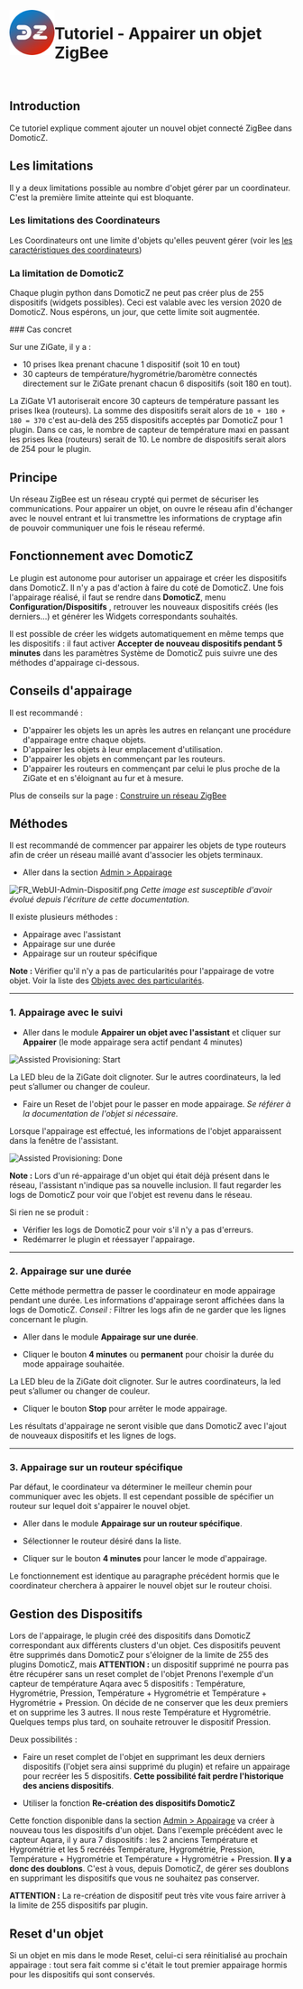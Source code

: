 <a href="Home.md"><img align="left" width="80" height="80" src="../Images/zigbee4domoticz-logo.png" alt="Logo"></a>

# Tutoriel - Appairer un objet ZigBee

</br>


## Introduction

Ce tutoriel explique comment ajouter un nouvel objet connecté ZigBee dans DomoticZ.

## Les limitations

Il y a deux limitations possible au nombre d'objet gérer par un coordinateur. C'est la première limite atteinte qui est bloquante.

### Les limitations des Coordinateurs

Les Coordinateurs ont une limite d'objets qu'elles peuvent gérer (voir les [les caractéristiques des coordinateurs](Info_Caracteristiques-des-Coordinateurs.md#nombre-dobjet-limit%C3%A9))

### La limitation de DomoticZ

Chaque plugin python dans DomoticZ ne peut pas créer plus de 255 dispositifs (widgets possibles). Ceci est valable avec les version 2020 de DomoticZ. Nous espérons, un jour, que cette limite soit augmentée.

### Cas concret

Sur une ZiGate, il y a :

* 10 prises Ikea prenant chacune 1 dispositif (soit 10 en tout)
* 30 capteurs de température/hygrométrie/baromètre connectés directement sur le ZiGate prenant chacun 6 dispositifs (soit 180 en tout).

La ZiGate V1 autoriserait encore 30 capteurs de température passant les prises Ikea (routeurs). La somme des dispositifs serait alors de `10 + 180 + 180 = 370` c'est au-delà des 255 dispositifs acceptés par DomoticZ pour 1 plugin.
Dans ce cas, le nombre de capteur de température maxi en passant les prises Ikea (routeurs) serait de 10. Le nombre de dispositifs serait alors de 254 pour le plugin.

## Principe

Un réseau ZigBee est un réseau crypté qui permet de sécuriser les communications. Pour appairer un objet, on ouvre le réseau afin d'échanger avec le nouvel entrant et lui transmettre les informations de cryptage afin de pouvoir communiquer une fois le réseau refermé.


## Fonctionnement avec DomoticZ

Le plugin est autonome pour autoriser un appairage et créer les dispositifs dans DomoticZ. Il n'y a pas d'action à faire du coté de DomoticZ. Une fois l'appairage réalisé, il faut se rendre dans __DomoticZ__, menu __Configuration/Dispositifs__ , retrouver les nouveaux dispositifs créés (les derniers...) et générer les Widgets correspondants souhaités.

Il est possible de créer les widgets automatiquement en même temps que les dispositifs : il faut activer __Accepter de nouveau dispositifs pendant 5 minutes__ dans les paramètres Système de DomoticZ puis suivre une des méthodes d'appairage ci-dessous.

## Conseils d'appairage

Il est recommandé :

* D'appairer les objets les un après les autres en relançant une procédure d'appairage entre chaque objets.
* D'appairer les objets à leur emplacement d'utilisation.
* D'appairer les objets en commençant par les routeurs.
* D'appairer les routeurs en commençant par celui le plus proche de la ZiGate et en s'éloignant au fur et à mesure.

Plus de conseils sur la page : [Construire un réseau ZigBee](Tuto_Construire-un-reseau-ZigBee.md)


## Méthodes

Il est recommandé de commencer par appairer les objets de type routeurs afin de créer un réseau maillé avant d'associer les objets terminaux.

* Aller dans la section [Admin > Appairage](WebUI_Admin.md#appairage)

![FR_WebUI-Admin-Dispositif.png](Images/FR_WebUI-Admin-Appairage.png)
*Cette image est susceptible d'avoir évolué depuis l'écriture de cette documentation.*


Il existe plusieurs méthodes :

* Appairage avec l'assistant
* Appairage sur une durée
* Appairage sur un routeur spécifique

**Note :** Vérifier qu'il n'y a pas de particularités pour l'appairage de votre objet. Voir la liste des [Objets avec des particularités](Home.md#particularit%C3%A9s-de-certains-objets).

------------------------------------------------
### 1. Appairage avec le suivi

* Aller dans le module __Appairer un objet avec l'assistant__ et cliquer sur __Appairer__ (le mode appairage sera actif pendant 4 minutes)

![Assisted Provisioning: Start](../Images/Provisionning_2.png)

 La LED bleu de la ZiGate doit clignoter. Sur le autres coordinateurs, la led peut s’allumer ou changer de couleur.

* Faire un Reset de l'objet pour le passer en mode appairage. *Se référer à la documentation de l'objet si nécessaire.*

 Lorsque l'appairage est effectué, les informations de l'objet apparaissent dans la fenêtre de l'assistant.

![Assisted Provisioning: Done](../Images/Provisionning_3.png)

**Note :** Lors d'un ré-appairage d'un objet qui était déjà présent dans le réseau, l'assistant n'indique pas sa nouvelle inclusion. Il faut regarder les logs de DomoticZ pour voir que l'objet est revenu dans le réseau.

Si rien ne se produit :

* Vérifier les logs de DomoticZ pour voir s'il n'y a pas d'erreurs.
* Redémarrer le plugin et réessayer l'appairage.


------------------------------------------------      
### 2. Appairage sur une durée

Cette méthode permettra de passer le coordinateur en mode appairage pendant une durée. Les informations d'appairage seront affichées dans la logs de DomoticZ.
*Conseil :* Filtrer les logs afin de ne garder que les lignes concernant le plugin.

* Aller dans le module __Appairage sur une durée__.

* Cliquer le bouton __4 minutes__ ou __permanent__ pour choisir la durée du mode appairage souhaitée.

 La LED bleu de la ZiGate doit clignoter. Sur le autres coordinateurs, la led peut s’allumer ou changer de couleur.

 * Cliquer le bouton __Stop__ pour arrêter le mode appairage.

 Les résultats d'appairage ne seront visible que dans DomoticZ avec l'ajout de nouveaux dispositifs et les lignes de logs.


------------------------------------------------      
### 3. Appairage sur un routeur spécifique

Par défaut, le coordinateur va déterminer le meilleur chemin pour communiquer avec les objets. Il est cependant possible de spécifier un routeur sur lequel doit s'appairer le nouvel objet.

* Aller dans le module __Appairage sur un routeur spécifique__.

* Sélectionner le routeur désiré dans la liste.

* Cliquer sur le bouton __4 minutes__ pour lancer le mode d'appairage.

Le fonctionnement est identique au paragraphe précédent hormis que le coordinateur cherchera à appairer le nouvel objet sur le routeur choisi.

## Gestion des Dispositifs

Lors de l'appairage, le plugin créé des dispositifs dans DomoticZ correspondant aux différents clusters d'un objet. Ces dispositifs peuvent être supprimés dans DomoticZ pour s'éloigner de la limite de 255 des plugins DomoticZ, mais __ATTENTION :__ un dispositif supprimé ne pourra pas être récupérer sans un reset complet de l'objet
Prenons l'exemple d'un capteur de température Aqara avec 5 dispositifs : Température, Hygrométrie, Pression, Température + Hygrométrie et Température + Hygrométrie + Pression. On décide de ne conserver que les deux premiers et on supprime les 3 autres. Il nous reste Température et Hygrométrie.
Quelques temps plus tard, on souhaite retrouver le dispositif Pression.

Deux possibilités :

* Faire un reset complet de l'objet en supprimant les deux derniers dispositifs (l'objet sera ainsi supprimé du plugin) et refaire un appairage pour recréer les 5 dispositifs.
__Cette possibilité fait perdre l'historique des anciens dispositifs__.

* Utiliser la fonction __Re-création des dispositifs DomoticZ__

Cette fonction disponible dans la section [Admin > Appairage](WebUI_Admin.md#appairage) va créer à nouveau tous les dispositifs d'un objet.
Dans l'exemple précédent avec le capteur Aqara, il y aura  7 dispositifs : les 2 anciens Température et Hygrométrie et les 5 recréés Température, Hygrométrie, Pression, Température + Hygrométrie et Température + Hygrométrie + Pression. __Il y a donc des doublons__. C'est à vous, depuis DomoticZ, de gérer ses doublons en supprimant les dispositifs que vous ne souhaitez pas conserver.

__ATTENTION :__ La re-création de dispositif peut très vite vous faire arriver à la limite de 255 dispositifs par plugin.

## Reset d'un objet

Si un objet en mis dans le mode Reset, celui-ci sera réinitialisé au prochain appairage : tout sera fait comme si c'était le tout premier appairage hormis pour les dispositifs qui sont conservés.
